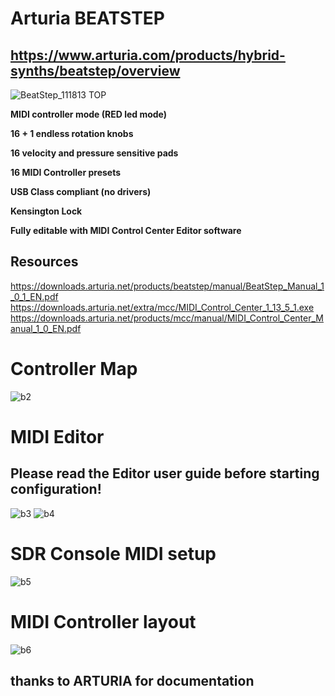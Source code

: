 # Arturia BEATSTEP

## https://www.arturia.com/products/hybrid-synths/beatstep/overview
![BeatStep_111813 TOP](https://user-images.githubusercontent.com/96939950/148024423-9f36837d-5712-46e9-8975-26f0ba584473.png)

**MIDI controller mode (RED led mode)**

**16 + 1 endless rotation knobs**

**16 velocity and pressure sensitive pads**

**16 MIDI Controller presets**

**USB Class compliant (no drivers)**

**Kensington Lock**

**Fully editable with MIDI Control Center Editor software**

## Resources
https://downloads.arturia.net/products/beatstep/manual/BeatStep_Manual_1_0_1_EN.pdf
https://downloads.arturia.net/extra/mcc/MIDI_Control_Center_1_13_5_1.exe
https://downloads.arturia.net/products/mcc/manual/MIDI_Control_Center_Manual_1_0_EN.pdf


# Controller Map

![b2](https://user-images.githubusercontent.com/96939950/148087113-86732fea-cfa4-467f-a4b6-6b7feb5acc81.gif)

# MIDI Editor
## Please read the Editor user guide before starting configuration!
![b3](https://user-images.githubusercontent.com/96939950/148087168-607e05e7-b6a6-442d-8064-0721e1fdeb3a.gif)
![b4](https://user-images.githubusercontent.com/96939950/148087268-0ccd805b-ea63-4f12-a70a-4abf3479a7ef.gif)

 # SDR Console MIDI setup
![b5](https://user-images.githubusercontent.com/96939950/148087303-a36f3044-74a6-4744-bb29-8f116e753400.gif)


 # MIDI Controller layout     
![b6](https://user-images.githubusercontent.com/96939950/148087331-6f702d86-11cb-488b-b6a0-6fc6bebb3d30.gif)

## thanks to ARTURIA for documentation




